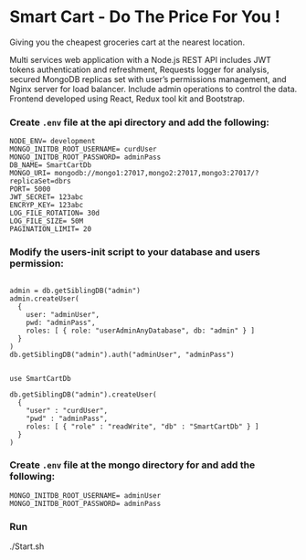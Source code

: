 # Smart Cart - Do The Price For You !

Giving you the cheapest groceries cart at the nearest location.

Multi services web application with a Node.js REST API includes JWT tokens authentication and refreshment, Requests logger for analysis, secured MongoDB replicas set with user’s permissions management, and Nginx server for load balancer. Include admin operations to control the data.
Frontend developed using React, Redux tool kit and Bootstrap.

### Create `.env` file at the api directory and add the following:

```
NODE_ENV= development
MONGO_INITDB_ROOT_USERNAME= curdUser
MONGO_INITDB_ROOT_PASSWORD= adminPass
DB_NAME= SmartCartDb
MONGO_URI= mongodb://mongo1:27017,mongo2:27017,mongo3:27017/?replicaSet=dbrs
PORT= 5000
JWT_SECRET= 123abc
ENCRYP_KEY= 123abc
LOG_FILE_ROTATION= 30d
LOG_FILE_SIZE= 50M
PAGINATION_LIMIT= 20

```

### Modify the users-init script to your database and users permission:

```

admin = db.getSiblingDB("admin")
admin.createUser(
  {
    user: "adminUser",
    pwd: "adminPass",
    roles: [ { role: "userAdminAnyDatabase", db: "admin" } ]
  }
)
db.getSiblingDB("admin").auth("adminUser", "adminPass")


use SmartCartDb

db.getSiblingDB("admin").createUser(
  {
    "user" : "curdUser",
    "pwd" : "adminPass",
    roles: [ { "role" : "readWrite", "db" : "SmartCartDb" } ]
  }
)

```

### Create `.env` file at the mongo directory for and add the following:

```
MONGO_INITDB_ROOT_USERNAME= adminUser
MONGO_INITDB_ROOT_PASSWORD= adminPass

```

### Run

./Start.sh
